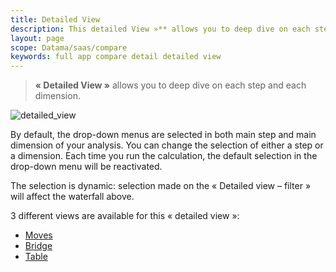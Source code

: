 ```yaml
---
title: Detailed View
description: This detailed View »** allows you to deep dive on each step and each dimension.
layout: page
scope: Datama/saas/compare
keywords: full app compare detail detailed view
---
```


> **« Detailed View »** allows you to deep dive on each step and each dimension.

![detailed_view]({{site.url}}/{{site.baseurl}}/core_app/new/compare/interface/images/moves.jpg)

By default, the drop-down menus are selected in both main step and main dimension of your analysis. You can change the selection of either a step or a dimension. Each time you run the calculation, the default selection in the drop-down menu will be reactivated.

The selection is dynamic: selection made on the « Detailed view – filter » will affect the waterfall above.

3 different views are available for this « detailed view »:
* [Moves]({{site.url}}/{{site.baseurl}}/core_app/new/compare/interface/moves.html)
* [Bridge]({{site.url}}/{{site.baseurl}}/core_app/new/compare/interface/bridge.html)
* [Table]({{site.url}}/{{site.baseurl}}/core_app/new/compare/interface/table.html)

